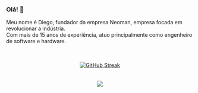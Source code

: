 ### Olá! 👋

Meu nome é Diego, fundador da empresa Neoman, empresa focada em revolucionar a indústria. <br>
Com mais de 15 anos de experiência, atuo principalmente como engenheiro de software e hardware. <br>

<br>
<br>
<!-- CARDS -->
<div align="center">
  <a href="https://git.io/streak-stats"><img src="https://streak-stats.demolab.com?user=diegoff&theme=meta-dark&hide_border=true&locale=pt_BR&mode=weekly&hide_longest_streak=false" alt="GitHub Streak" /></a>
</div>
<br>
<br>
<!-- REDES SOCIAIS -->
<div align="center">
  <a href="https://www.linkedin.com/in/diego-fonseca-58a09a162" target="_blank"><img src="https://img.shields.io/badge/-LinkedIn-%230077B5?style=for-the-badge&logo=linkedin&logoColor=white" target="_blank"></a>
</div>
